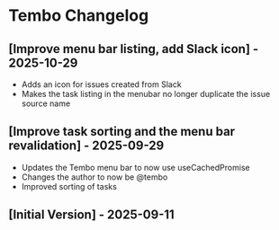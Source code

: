 # Tembo Changelog

## [Improve menu bar listing, add Slack icon] - 2025-10-29

- Adds an icon for issues created from Slack
- Makes the task listing in the menubar no longer duplicate the issue source name

## [Improve task sorting and the menu bar revalidation] - 2025-09-29

- Updates the Tembo menu bar to now use useCachedPromise
- Changes the author to now be @tembo
- Improved sorting of tasks

## [Initial Version] - 2025-09-11
